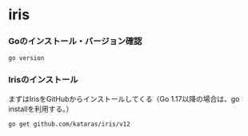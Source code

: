 # iris
### Goのインストール・バージョン確認
```Shell
go version
```

### Irisのインストール

まずはIrisをGitHubからインストールしてくる（Go 1.17以降の場合は、go installを利用する。）

```Shell
go get github.com/kataras/iris/v12
```
